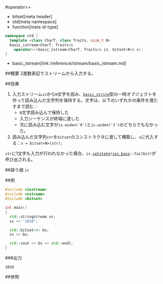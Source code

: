 #operator>>
* bitset[meta header]
* std[meta namespace]
* function[meta id-type]

```cpp
namespace std {
  template <class CharT, class Traits, size_t N>
  basic_istream<CharT, Traits>&
    operator>>(basic_istream<CharT, Traits>& is, bitset<N>& x);
}
```
* basic_istream[link /reference/istream/basic_istream.md]

##概要
2進数表記でストリームから入力する。


##効果
1. 入力ストリーム`is`から`N`文字を読み、[`basic_string`](/reference/string/basic_string.md)型の一時オブジェクトを作って読み込んだ文字列を保持する。文字は、以下のいずれかの条件を満たすまで読む：
	- `N`文字読み込んで保持した
	- 入力シーケンスが終端に達した
	- 次に読み込む文字が`is.widen('0')`と`is.widen('1')`のどちらでもなかった。
2. 読み込んだ文字列`str`を`bitset`のコンストラクタに渡して構築し、`x`に代入する：`x = bitset<N>(str);`

`str`に1文字も入力が行われなかった場合、`is.`[`setstate`](/reference/ios/basic_ios/setstate.md)`(`[`ios_base`](/reference/ios/ios_base.md)`::failbit)`が呼び出される。

##戻り値
`is`


##例
```cpp
#include <iostream>
#include <sstream>
#include <bitset>

int main()
{
  std::stringstream ss;
  ss << "1010";

  std::bitset<4> bs;
  ss >> bs;

  std::cout << bs << std::endl;
}
```

###出力
```
1010
```


##参照

